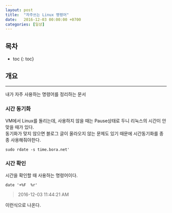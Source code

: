 ```yaml
---
layout: post
title:  "자주쓰는 Linux 명령어"
date:   2016-12-03 00:00:00 +0700
categories: [일상]
---
```

## 목차

* toc
{: toc}

## 개요
---
내가 자주 사용하는 명령어를 정리하는 문서

### 시간 동기화
VM에서 Linux를 돌리는데, 사용하지 않을 때는 Pause상태로 두니 리눅스의 시간이 안맞을 때가 있다.  
동기화가 맞지 않으면 블로그 글이 올라오지 않는 문제도 있기 때문에 시간동기화를 종종 사용해줘야한다.

```
sudo rdate -s time.bora.net'
```

### 시간 확인
시간을 확인할 때 사용하는 명령어이다.

```
date '+%F  %r'
```

> 2016-12-03  11:44:21 AM

이런식으로 나온다.
